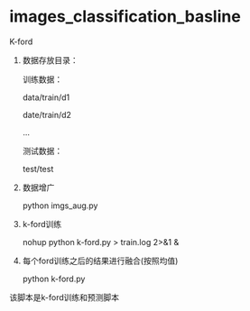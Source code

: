 # images_classification_basline
K-ford
1. 数据存放目录：

    训练数据：
    
    data/train/d1
    
    date/train/d2
    
    ...
    
    测试数据：
    
    test/test
2. 数据增广

    python imgs_aug.py
3. k-ford训练

    nohup python k-ford.py > train.log 2>&1 &
4. 每个ford训练之后的结果进行融合(按照均值)

    python k-ford.py
    
该脚本是k-ford训练和预测脚本
